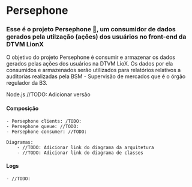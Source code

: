 # Persephone

### Esse é o projeto Persephone 💬, um consumidor de dados gerados pela utilzação (ações) dos usuários no front-end da DTVM LionX

O objetivo do projeto Persephone é consumir e armazenar os dados gerados pelas ações dos usuários na DTVM LioX. Os dados por ela consumidos e armazenados serão utilizados para relatórios relativos a auditorias realizadas pela BSM - Supervisão de mercados que é o órgão regulador da B3.

Node.js //TODO: Adicionar versão

#### Composição

    - Persephone clients: /TODO:
    - Persephone queue: //TODO:
    - Persephone consumer: //TODO:

    Diagramas:
        - //TODO: Adicionar link do diagrama da arquitetura
        - //TODO: Adicionar link do diagrama de classes

#### Logs

    - //TODO:
